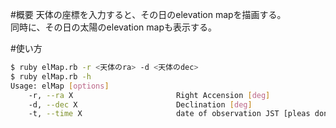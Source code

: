 #概要
天体の座標を入力すると、その日のelevation mapを描画する。  
同時に、その日の太陽のelevation mapも表示する。

#使い方
```bash
$ ruby elMap.rb -r <天体のra> -d <天体のdec>
$ ruby elMap.rb -h  
Usage: elMap [options]  
    -r, --ra X                       Right Accension [deg]  
    -d, --dec X                      Declination [deg]  
    -t, --time X                     date of observation JST [pleas don't use]  
```